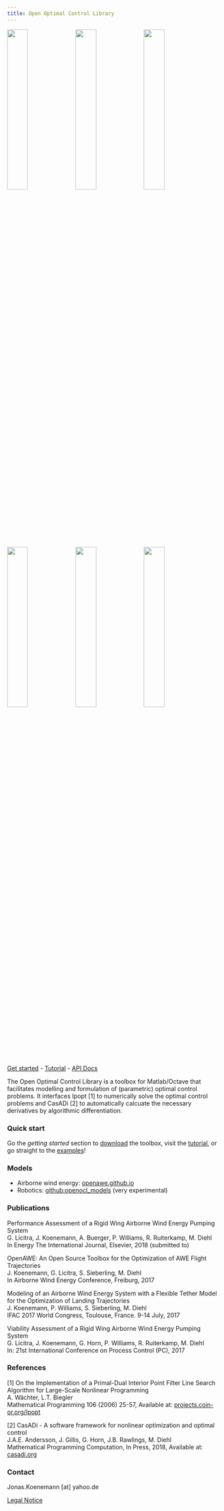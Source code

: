 ```yaml
---
title: Open Optimal Control Library
---
```

<img src="https://openocl.org/imgs/cartpole.gif" width="31%"> <img src="https://openocl.org/imgs/car.png" width="31%"> <img src="https://openocl.org/imgs/circ.png" width="31%">  
<img src="https://openocl.org/imgs/pend.png" width="31%"> <img src="https://openocl.org/imgs/ballbeam.png" width="31%"> <img src="https://openocl.org/imgs/lemn.png" width="31%">    
[Get started](get-started.md) - [Tutorial](tutorial.md) - [API Docs](api-docs.md)

The Open Optimal Control Library is a toolbox for Matlab/Octave that facilitates modelling and formulation of (parametric) optimal control problems. It interfaces Ipopt [1] to numerically solve the optimal control problems and CasADi [2] to automatically calcuate the necessary derivatives by algorithmic differentiation.

### Quick start

Go the *getting started* section to [download](get-started.md) the toolbox, visit the [tutorial](tutorial.md), or go straight to the [examples](https://github.com/JonasKoenemann/optimal-control/tree/master/Examples)!


### Models

* Airborne wind energy: [openawe.github.io](https://openawe.github.io/)
* Robotics: [github:openocl_models](https://github.com/JonasKoenemann/openocl_models) (very experimental)

### Publications

Performance Assessment of a Rigid Wing Airborne Wind Energy Pumping System  
G. Licitra, J. Koenemann, A. Buerger, P. Williams, R. Ruiterkamp, M. Diehl  
In Energy The International Journal, Elsevier, 2018 (submitted to)

OpenAWE: An Open Source Toolbox for the Optimization of AWE Flight Trajectories  
J. Koenemann, G. Licitra, S. Sieberling, M. Diehl  
In Airborne Wind Energy Conference, Freiburg, 2017

Modeling of an Airborne Wind Energy System with a Flexible Tether Model for the Optimization of Landing Trajectories  
J. Koenemann, P. Williams, S. Sieberling, M. Diehl  
IFAC 2017 World Congress, Toulouse, France. 9-14 July, 2017

Viability Assessment of a Rigid Wing Airborne Wind Energy Pumping System  
G. Licitra, J. Koenemann, G. Horn, P. Williams, R. Ruiterkamp, M. Diehl  
In: 21st International Conference on Process Control (PC), 2017

### References

[1] On the Implementation of a Primal-Dual Interior Point Filter Line Search Algorithm for Large-Scale Nonlinear Programming  
A. Wächter, L.T. Biegler  
Mathematical Programming 106 (2006) 25-57, Available at: [projects.coin-or.org/Ipopt](https://projects.coin-or.org/Ipopt)

[2] CasADi - A software framework for nonlinear optimization and optimal control  
J.A.E. Andersson, J. Gillis, G. Horn, J.B. Rawlings, M. Diehl  
Mathematical Programming Computation, In Press, 2018, Available at: [casadi.org](http://casadi.org)

### Contact

Jonas.Koenemann [at] yahoo.de

[Legal Notice](legal.md)


